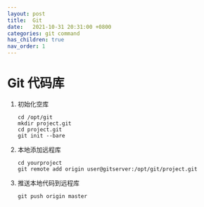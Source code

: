 ```yaml
---
layout: post
title:  Git
date:   2021-10-31 20:31:00 +0800
categories: git command
has_children: true
nav_order: 1
---
```


# Git 代码库


1. 初始化空库
	```shell
	cd /opt/git
	mkdir project.git
	cd project.git
	git init --bare
	```

2. 本地添加远程库
	```shell
	cd yourproject
	git remote add origin user@gitserver:/opt/git/project.git
	````

3. 推送本地代码到远程库
	```shell
	git push origin master
	```